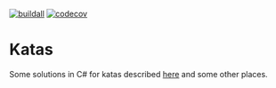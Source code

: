 [![buildall][buildall-img]][buildall-url]
[![codecov][codecov-img]][codecov-url]

# Katas

Some solutions in C# for katas described [here](https://kata-log.rocks/tdd) and some other places.

[buildall-img]: https://github.com/rpgrca/Katas/actions/workflows/dotnetcore.yml/badge.svg
[buildall-url]: https://github.com/rpgrca/Katas/actions/workflows/dotnetcore.yml
[codecov-img]: https://codecov.io/gh/rpgrca/Katas/branch/master/graph/badge.svg
[codecov-url]: https://codecov.io/gh/rpgrca/Katas
